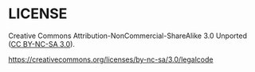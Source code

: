 # LICENSE

Creative Commons Attribution-NonCommercial-ShareAlike 3.0 Unported ([CC BY-NC-SA 3.0](https://creativecommons.org/licenses/by-nc-sa/3.0/)).

<https://creativecommons.org/licenses/by-nc-sa/3.0/legalcode>
